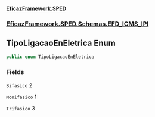 #### [EficazFramework.SPED](EficazFrameworkSPED.md 'EficazFramework SPED')
### [EficazFramework.SPED.Schemas.EFD_ICMS_IPI](EficazFramework.SPED.Schemas.EFD_ICMS_IPI.md 'EficazFramework.SPED.Schemas.EFD_ICMS_IPI')

## TipoLigacaoEnEletrica Enum

```csharp
public enum TipoLigacaoEnEletrica
```
### Fields

<a name='EficazFramework.SPED.Schemas.EFD_ICMS_IPI.TipoLigacaoEnEletrica.Bifasico'></a>

`Bifasico` 2

<a name='EficazFramework.SPED.Schemas.EFD_ICMS_IPI.TipoLigacaoEnEletrica.Monifasico'></a>

`Monifasico` 1

<a name='EficazFramework.SPED.Schemas.EFD_ICMS_IPI.TipoLigacaoEnEletrica.Trifasico'></a>

`Trifasico` 3